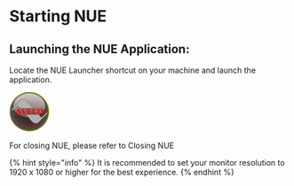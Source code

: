 # Starting NUE

## Launching the NUE Application:

Locate the NUE Launcher shortcut on your machine and launch the application.

![NUE Launcher Icon](../.gitbook/assets/nue_icon.PNG)

For closing NUE, please refer to Closing NUE

{% hint style="info" %}
It is recommended to set your monitor resolution to 1920 x 1080 or higher for the best experience.
{% endhint %}

